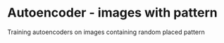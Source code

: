 # Autoencoder - images with pattern
 Training autoencoders on images containing random placed pattern
